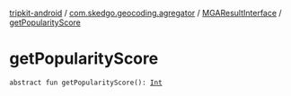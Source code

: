 [tripkit-android](../../index.md) / [com.skedgo.geocoding.agregator](../index.md) / [MGAResultInterface](index.md) / [getPopularityScore](./get-popularity-score.md)

# getPopularityScore

`abstract fun getPopularityScore(): `[`Int`](https://kotlinlang.org/api/latest/jvm/stdlib/kotlin/-int/index.html)